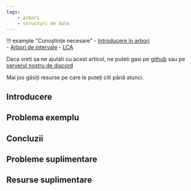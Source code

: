 ```yaml
---
tags:
    - arbori
    - structuri de date
---
```


!!! example "Cunoștințe necesare"
    - [Introducere în arbori](https://edu.roalgo.ro/mediu/tree-1/)  
    - [Arbori de intervale](https://edu.roalgo.ro/dificil/segment-trees/)
    - [LCA](https://edu.roalgo.ro/dificil/lowest-common-ancestor/)

Daca vreti sa ne ajutati cu acest articol, ne puteti gasi pe
[github](https://github.com/roalgo-discord/arhiva-educationala) sau pe [serverul
nostru de discord](https://discord.gg/vdDRSmg3fC)

Mai jos găsiți resurse pe care le puteți citi până atunci.

## Introducere

## Problema exemplu

## Concluzii

## Probleme suplimentare

## Resurse suplimentare
